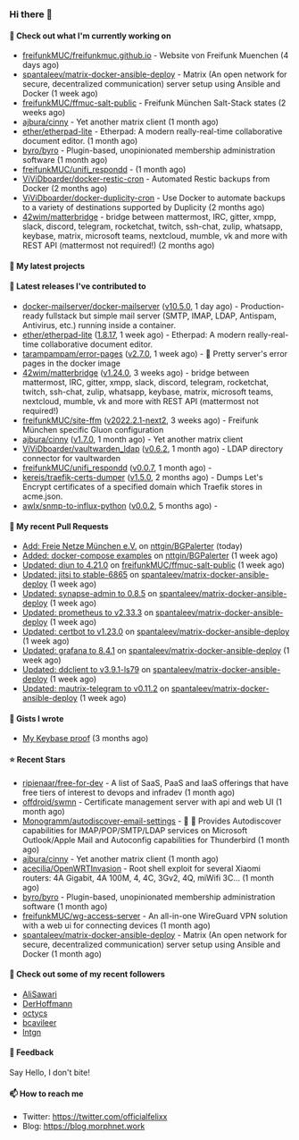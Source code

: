 ### Hi there 👋

#### 👷 Check out what I'm currently working on

- [freifunkMUC/freifunkmuc.github.io](https://github.com/freifunkMUC/freifunkmuc.github.io) - Website von Freifunk Muenchen (4 days ago)
- [spantaleev/matrix-docker-ansible-deploy](https://github.com/spantaleev/matrix-docker-ansible-deploy) - Matrix (An open network for secure, decentralized communication) server setup using Ansible and Docker (1 week ago)
- [freifunkMUC/ffmuc-salt-public](https://github.com/freifunkMUC/ffmuc-salt-public) - Freifunk München Salt-Stack states (2 weeks ago)
- [ajbura/cinny](https://github.com/ajbura/cinny) - Yet another matrix client (1 month ago)
- [ether/etherpad-lite](https://github.com/ether/etherpad-lite) - Etherpad: A modern really-real-time collaborative document editor. (1 month ago)
- [byro/byro](https://github.com/byro/byro) - Plugin-based, unopinionated membership administration software (1 month ago)
- [freifunkMUC/unifi_respondd](https://github.com/freifunkMUC/unifi_respondd) -  (1 month ago)
- [ViViDboarder/docker-restic-cron](https://github.com/ViViDboarder/docker-restic-cron) - Automated Restic backups from Docker (2 months ago)
- [ViViDboarder/docker-duplicity-cron](https://github.com/ViViDboarder/docker-duplicity-cron) - Use Docker to automate backups to a variety of destinations supported by Duplicity (2 months ago)
- [42wim/matterbridge](https://github.com/42wim/matterbridge) - bridge between mattermost, IRC, gitter, xmpp, slack, discord, telegram, rocketchat, twitch, ssh-chat, zulip, whatsapp, keybase, matrix, microsoft teams, nextcloud, mumble, vk and more with REST API (mattermost not required!) (2 months ago)

#### 🌱 My latest projects


#### 🔭 Latest releases I've contributed to

- [docker-mailserver/docker-mailserver](https://github.com/docker-mailserver/docker-mailserver) ([v10.5.0](https://github.com/docker-mailserver/docker-mailserver/releases/tag/v10.5.0), 1 day ago) - Production-ready fullstack but simple mail server (SMTP, IMAP, LDAP, Antispam, Antivirus, etc.) running inside a container.
- [ether/etherpad-lite](https://github.com/ether/etherpad-lite) ([1.8.17](https://github.com/ether/etherpad-lite/releases/tag/1.8.17), 1 week ago) - Etherpad: A modern really-real-time collaborative document editor.
- [tarampampam/error-pages](https://github.com/tarampampam/error-pages) ([v2.7.0](https://github.com/tarampampam/error-pages/releases/tag/v2.7.0), 1 week ago) - 🚧 Pretty server&#39;s error pages in the docker image
- [42wim/matterbridge](https://github.com/42wim/matterbridge) ([v1.24.0](https://github.com/42wim/matterbridge/releases/tag/v1.24.0), 3 weeks ago) - bridge between mattermost, IRC, gitter, xmpp, slack, discord, telegram, rocketchat, twitch, ssh-chat, zulip, whatsapp, keybase, matrix, microsoft teams, nextcloud, mumble, vk and more with REST API (mattermost not required!)
- [freifunkMUC/site-ffm](https://github.com/freifunkMUC/site-ffm) ([v2022.2.1-next2](https://github.com/freifunkMUC/site-ffm/releases/tag/v2022.2.1-next2), 3 weeks ago) - Freifunk München specific Gluon configuration
- [ajbura/cinny](https://github.com/ajbura/cinny) ([v1.7.0](https://github.com/ajbura/cinny/releases/tag/v1.7.0), 1 month ago) - Yet another matrix client
- [ViViDboarder/vaultwarden_ldap](https://github.com/ViViDboarder/vaultwarden_ldap) ([v0.6.2](https://github.com/ViViDboarder/vaultwarden_ldap/releases/tag/v0.6.2), 1 month ago) - LDAP directory connector for vaultwarden
- [freifunkMUC/unifi_respondd](https://github.com/freifunkMUC/unifi_respondd) ([v0.0.7](https://github.com/freifunkMUC/unifi_respondd/releases/tag/v0.0.7), 1 month ago) - 
- [kereis/traefik-certs-dumper](https://github.com/kereis/traefik-certs-dumper) ([v1.5.0](https://github.com/kereis/traefik-certs-dumper/releases/tag/v1.5.0), 2 months ago) - Dumps Let&#39;s Encrypt certificates of a specified domain which Traefik stores in acme.json.
- [awlx/snmp-to-influx-python](https://github.com/awlx/snmp-to-influx-python) ([v0.0.2](https://github.com/awlx/snmp-to-influx-python/releases/tag/v0.0.2), 5 months ago) - 

#### 🔨 My recent Pull Requests

- [Add: Freie Netze München e.V.](https://github.com/nttgin/BGPalerter/pull/779) on [nttgin/BGPalerter](https://github.com/nttgin/BGPalerter) (today)
- [Added: docker-compose examples](https://github.com/nttgin/BGPalerter/pull/774) on [nttgin/BGPalerter](https://github.com/nttgin/BGPalerter) (1 week ago)
- [Updated: diun to 4.21.0](https://github.com/freifunkMUC/ffmuc-salt-public/pull/84) on [freifunkMUC/ffmuc-salt-public](https://github.com/freifunkMUC/ffmuc-salt-public) (1 week ago)
- [Updated: jitsi to stable-6865](https://github.com/spantaleev/matrix-docker-ansible-deploy/pull/1651) on [spantaleev/matrix-docker-ansible-deploy](https://github.com/spantaleev/matrix-docker-ansible-deploy) (1 week ago)
- [Updated: synapse-admin to 0.8.5](https://github.com/spantaleev/matrix-docker-ansible-deploy/pull/1650) on [spantaleev/matrix-docker-ansible-deploy](https://github.com/spantaleev/matrix-docker-ansible-deploy) (1 week ago)
- [Updated: prometheus to v2.33.3](https://github.com/spantaleev/matrix-docker-ansible-deploy/pull/1649) on [spantaleev/matrix-docker-ansible-deploy](https://github.com/spantaleev/matrix-docker-ansible-deploy) (1 week ago)
- [Updated: certbot to v1.23.0](https://github.com/spantaleev/matrix-docker-ansible-deploy/pull/1648) on [spantaleev/matrix-docker-ansible-deploy](https://github.com/spantaleev/matrix-docker-ansible-deploy) (1 week ago)
- [Updated: grafana to 8.4.1](https://github.com/spantaleev/matrix-docker-ansible-deploy/pull/1647) on [spantaleev/matrix-docker-ansible-deploy](https://github.com/spantaleev/matrix-docker-ansible-deploy) (1 week ago)
- [Updated: ddclient to v3.9.1-ls79](https://github.com/spantaleev/matrix-docker-ansible-deploy/pull/1646) on [spantaleev/matrix-docker-ansible-deploy](https://github.com/spantaleev/matrix-docker-ansible-deploy) (1 week ago)
- [Updated: mautrix-telegram to v0.11.2](https://github.com/spantaleev/matrix-docker-ansible-deploy/pull/1645) on [spantaleev/matrix-docker-ansible-deploy](https://github.com/spantaleev/matrix-docker-ansible-deploy) (1 week ago)

#### 📓 Gists I wrote

- [My Keybase proof](https://gist.github.com/69863960a08efeb03ad576ccaf93d880) (3 months ago)

#### ⭐ Recent Stars

- [ripienaar/free-for-dev](https://github.com/ripienaar/free-for-dev) - A list of SaaS, PaaS and IaaS offerings that have free tiers of interest to devops and infradev (1 month ago)
- [offdroid/swmn](https://github.com/offdroid/swmn) - Certificate management server with api and web UI (1 month ago)
- [Monogramm/autodiscover-email-settings](https://github.com/Monogramm/autodiscover-email-settings) - :whale: :wrench: Provides Autodiscover capabilities for IMAP/POP/SMTP/LDAP services on Microsoft Outlook/Apple Mail and Autoconfig capabilities for Thunderbird (1 month ago)
- [ajbura/cinny](https://github.com/ajbura/cinny) - Yet another matrix client (1 month ago)
- [acecilia/OpenWRTInvasion](https://github.com/acecilia/OpenWRTInvasion) - Root shell exploit for several Xiaomi routers: 4A Gigabit, 4A 100M, 4, 4C, 3Gv2, 4Q, miWifi 3C... (1 month ago)
- [byro/byro](https://github.com/byro/byro) - Plugin-based, unopinionated membership administration software (1 month ago)
- [freifunkMUC/wg-access-server](https://github.com/freifunkMUC/wg-access-server) - An all-in-one WireGuard VPN solution with a web ui for connecting devices (1 month ago)
- [spantaleev/matrix-docker-ansible-deploy](https://github.com/spantaleev/matrix-docker-ansible-deploy) - Matrix (An open network for secure, decentralized communication) server setup using Ansible and Docker (1 month ago)

#### 👯 Check out some of my recent followers

- [AliSawari](https://github.com/AliSawari)
- [DerHoffmann](https://github.com/DerHoffmann)
- [octycs](https://github.com/octycs)
- [bcavileer](https://github.com/bcavileer)
- [lntgn](https://github.com/lntgn)

#### 💬 Feedback

Say Hello, I don't bite!

#### 📫 How to reach me

- Twitter: https://twitter.com/officialfelixx
- Blog: https://blog.morphnet.work